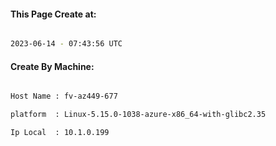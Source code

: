 
   
#### This Page Create at:

```bash

2023-06-14 - 07:43:56 UTC

```

#### Create By Machine:

```bash

Host Name : fv-az449-677

platform  : Linux-5.15.0-1038-azure-x86_64-with-glibc2.35

Ip Local  : 10.1.0.199

```

